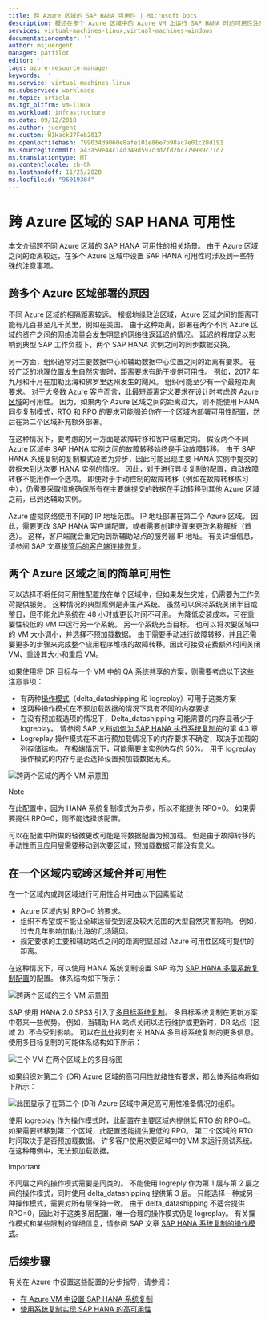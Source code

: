 ```yaml
---
title: 跨 Azure 区域的 SAP HANA 可用性 | Microsoft Docs
description: 概述在多个 Azure 区域中的 Azure VM 上运行 SAP HANA 时的可用性注意事项。
services: virtual-machines-linux,virtual-machines-windows
documentationcenter: ''
author: msjuergent
manager: patfilot
editor: ''
tags: azure-resource-manager
keywords: ''
ms.service: virtual-machines-linux
ms.subservice: workloads
ms.topic: article
ms.tgt_pltfrm: vm-linux
ms.workload: infrastructure
ms.date: 09/12/2018
ms.author: juergent
ms.custom: H1Hack27Feb2017
ms.openlocfilehash: 799034d9060e8afe101e86e7b98ac7e01c28d191
ms.sourcegitcommit: a43a59e44c14d349d597c3d2fd2bc779989c71d7
ms.translationtype: MT
ms.contentlocale: zh-CN
ms.lasthandoff: 11/25/2020
ms.locfileid: "96019304"
---
```

# <a name="sap-hana-availability-across-azure-regions"></a>跨 Azure 区域的 SAP HANA 可用性

本文介绍跨不同 Azure 区域的 SAP HANA 可用性的相关场景。 由于 Azure 区域之间的距离较远，在多个 Azure 区域中设置 SAP HANA 可用性时涉及到一些特殊的注意事项。

## <a name="why-deploy-across-multiple-azure-regions"></a>跨多个 Azure 区域部署的原因

不同 Azure 区域的相隔距离较远。 根据地缘政治区域，Azure 区域之间的距离可能有几百甚至几千英里，例如在美国。 由于这种距离，部署在两个不同 Azure 区域的资产之间的网络流量会发生明显的网络往返延迟的情况。 延迟的程度足以影响到典型 SAP 工作负载下，两个 SAP HANA 实例之间的同步数据交换。 

另一方面，组织通常对主要数据中心和辅助数据中心位置之间的距离有要求。 在较广泛的地理位置发生自然灾害时，距离要求有助于提供可用性。 例如，2017 年九月和十月在加勒比海和佛罗里达州发生的飓风。 组织可能至少有一个最短距离要求。 对于大多数 Azure 客户而言，此最短距离定义要求在设计时考虑跨 [Azure 区域](https://azure.microsoft.com/regions/)的可用性。 因为，如果两个 Azure 区域之间的距离过大，则不能使用 HANA 同步复制模式，RTO 和 RPO 的要求可能强迫你在一个区域内部署可用性配置，然后在第二个区域补充额外部署。

在这种情况下，要考虑的另一方面是故障转移和客户端重定向。 假设两个不同 Azure 区域中 SAP HANA 实例之间的故障转移始终是手动故障转移。 由于 SAP HANA 系统复制的复制模式设置为异步，因此可能出现主要 HANA 实例中提交的数据未到达次要 HANA 实例的情况。 因此，对于进行异步复制的配置，自动故障转移不能用作一个选项。 即使对于手动控制的故障转移（例如在故障转移练习中），仍需要采取措施确保所有在主要端提交的数据在手动转移到其他 Azure 区域之前，已到达辅助实例。
 
Azure 虚拟网络使用不同的 IP 地址范围。 IP 地址部署在第二个 Azure 区域。 因此，需要更改 SAP HANA 客户端配置，或者需要创建步骤来更改名称解析（首选）。 这样，客户端就会重定向到新辅助站点的服务器 IP 地址。 有关详细信息，请参阅 SAP 文章[接管后的客户端连接恢复](https://help.sap.com/doc/6b94445c94ae495c83a19646e7c3fd56/2.0.02/en-US/c93a723ceedc45da9a66ff47672513d3.html)。   

## <a name="simple-availability-between-two-azure-regions"></a>两个 Azure 区域之间的简单可用性

可以选择不将任何可用性配置放在单个区域中，但如果发生灾难，仍需要为工作负荷提供服务。 这种情况的典型案例是非生产系统。 虽然可以保持系统关闭半日或整日，但不能允许系统在 48 小时或更长时间不可用。 为降低安装成本，可在重要性较低的 VM 中运行另一个系统。 另一个系统充当目标。 也可以将次要区域中的 VM 大小调小，并选择不预加载数据。 由于需要手动进行故障转移，并且还需要更多的步骤来完成整个应用程序堆栈的故障转移，因此可接受花费额外时间关闭 VM、重设其大小和重启 VM。

如果使用将 DR 目标与一个 VM 中的 QA 系统共享的方案，则需要考虑以下这些注意事项：

- 有两种[操作模式](https://help.sap.com/viewer/6b94445c94ae495c83a19646e7c3fd56/2.0.02/en-US/627bd11e86c84ec2b9fcdf585d24011c.html)（delta_datashipping 和 logreplay）可用于这类方案
- 这两种操作模式在不预加载数据的情况下具有不同的内存要求
- 在没有预加载选项的情况下，Delta_datashipping 可能需要的内存显著少于 logreplay。 请参阅 SAP 文档[如何为 SAP HANA 执行系统复制的](https://archive.sap.com/kmuuid2/9049e009-b717-3110-ccbd-e14c277d84a3/How%20to%20Perform%20System%20Replication%20for%20SAP%20HANA.pdf)的第 4.3 章
- Logreplay 操作模式在不进行预加载情况下的内存要求不确定，取决于加载的列存储结构。 在极端情况下，可能需要主实例内存的 50%。 用于 logreplay 操作模式的内存与是否选择设置预加载数据无关。


![跨两个区域的两个 VM 示意图](./media/sap-hana-availability-two-region/two_vm_HSR_async_2regions_nopreload.PNG)

> [!NOTE]
> 在此配置中，因为 HANA 系统复制模式为异步，所以不能提供 RPO=0。 如果需要提供 RPO=0，则不能选择该配置。

可以在配置中所做的轻微更改可能是将数据配置为预加载。 但是由于故障转移的手动性而且应用层需要移动到次要区域，预加载数据可能没有意义。 

## <a name="combine-availability-within-one-region-and-across-regions"></a>在一个区域内或跨区域合并可用性 

在一个区域内或跨区域进行可用性合并可由以下因素驱动：

- Azure 区域内对 RPO=0 的要求。
- 组织不希望或不能让全球运营受到波及较大范围的大型自然灾害影响。 例如，过去几年影响加勒比海的几场飓风。
- 规定要求的主要和辅助站点之间的距离明显超过 Azure 可用性区域可提供的距离。

在这种情况下，可以使用 HANA 系统复制设置 SAP 称为 [SAP HANA 多层系统复制配置](https://help.sap.com/viewer/6b94445c94ae495c83a19646e7c3fd56/2.0.02/en-US/ca6f4c62c45b4c85a109c7faf62881fc.html)的配置。 体系结构如下所示：

![跨两个区域的三个 VM 示意图](./media/sap-hana-availability-two-region/three_vm_HSR_async_2regions_ha_and_dr.PNG)

SAP 使用 HANA 2.0 SPS3 引入了[多目标系统复制](https://help.sap.com/viewer/42668af650f84f9384a3337bcd373692/2.0.03/en-US/0b2c70836865414a8c65463180d18fec.html)。 多目标系统复制在更新方案中带来一些优势。 例如，当辅助 HA 站点关闭以进行维护或更新时，DR 站点（区域 2）不会受到影响。 可以在[此处](https://help.sap.com/viewer/6b94445c94ae495c83a19646e7c3fd56/2.0.03/en-US/ba457510958241889a459e606bbcf3d3.html)找到有关 HANA 多目标系统复制的更多信息。
使用多目标复制的可能体系结构如下所示：

![三个 VM 在两个区域上的多目标图](./media/sap-hana-availability-two-region/saphanaavailability_hana_system_2region_HA_and_DR_multitarget_3VMs.PNG)

如果组织对第二个 (DR) Azure 区域的高可用性就绪性有要求，那么体系结构将如下所示：

![此图显示了在第二个 (DR) Azure 区域中满足高可用性准备情况的组织。](./media/sap-hana-availability-two-region/saphanaavailability_hana_system_2region_HA_and_DR_multitarget_4VMs.PNG)


使用 logreplay 作为操作模式时，此配置在主要区域内提供低 RTO 的 RPO=0。 如果需要转移到第二个区域，此配置还能提供更低的 RPO。 第二个区域的 RTO 时间取决于是否预加载数据。 许多客户使用次要区域中的 VM 来运行测试系统。 在这种用例中，无法预加载数据。

> [!IMPORTANT]
> 不同层之间的操作模式需要是同类的。 不能使用 logreply 作为第 1 层与第 2 层之间的操作模式，同时使用 delta_datashipping 提供第 3 层。 只能选择一种或另一种操作模式，需要对所有层保持一致。 由于 delta_datashipping 不适合提供 RPO=0，因此对于这类多层配置，唯一合理的操作模式仍是 logreplay。 有关操作模式和某些限制的详细信息，请参阅 SAP 文章 [SAP HANA 系统复制的操作模式](https://help.sap.com/viewer/6b94445c94ae495c83a19646e7c3fd56/2.0.02/en-US/627bd11e86c84ec2b9fcdf585d24011c.html)。 

## <a name="next-steps"></a>后续步骤

有关在 Azure 中设置这些配置的分步指导，请参阅：

- [在 Azure VM 中设置 SAP HANA 系统复制](sap-hana-high-availability.md)
- [使用系统复制实现 SAP HANA 的高可用性](https://blogs.sap.com/2018/01/08/your-sap-on-azure-part-4-high-availability-for-sap-hana-using-system-replication/)

 



 
  
